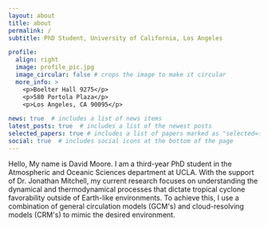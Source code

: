 ```yaml
---
layout: about
title: about
permalink: /
subtitle: PhD Student, University of California, Los Angeles

profile:
  align: right
  image: profile_pic.jpg
  image_circular: false # crops the image to make it circular
  more_info: >
    <p>Boelter Hall 9275</p>
    <p>580 Portola Plaza</p>
    <p>Los Angeles, CA 90095</p>

news: true  # includes a list of news items
latest_posts: true  # includes a list of the newest posts
selected_papers: true # includes a list of papers marked as "selected={true}"
social: true  # includes social icons at the bottom of the page
---
```


Hello, My name is David Moore. I am a third-year PhD student in the Atmospheric and Oceanic Sciences department at UCLA. With the support of Dr. Jonathan Mitchell, my current research focuses on understanding the dynamical and thermodynamical processes that dictate tropical cyclone favorability outside of Earth-like environments. To achieve this, I use a combination of general circulation models (GCM's) and cloud-resolving models (CRM's) to mimic the desired environment.
